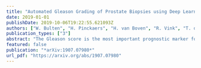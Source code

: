 ```yaml
---
title: "Automated Gleason Grading of Prostate Biopsies using Deep Learning"
date: 2019-01-01
publishDate: 2019-10-06T19:22:55.621093Z
authors: ["W. Bulten", "H. Pinckaers", "H. van Boven", "R. Vink", "T. de Bel", "B. van Ginneken", "J. van der Laak", "C. Hulsbergen-van de Kaa", "G. Litjens"]
publication_types: ["3"]
abstract: "The Gleason score is the most important prognostic marker for prostate cancer patients but suffers from significant inter-observer variability. We developed a fully automated deep learning system to grade prostate biopsies. The system was developed using 5834 biopsies from 1243 patients. A semi-automatic labeling technique was used to circumvent the need for full manual annotation by pathologists. The developed system achieved a high agreement with the reference standard. In a separate observer experiment, the deep learning system outperformed 10 out of 15 pathologists. The system has the potential to improve prostate cancer prognostics by acting as a first or second reader."
featured: false
publication: "*arXiv:1907.07980*"
url_pdf: "https://arxiv.org/abs/1907.07980"
---
```


